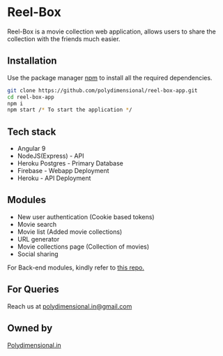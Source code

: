 # Reel-Box

Reel-Box is a movie collection web application, allows users to share the collection with the friends much easier.

## Installation

Use the package manager [npm](https://npmjs.com/) to install all the required dependencies.

```bash
git clone https://github.com/polydimensional/reel-box-app.git
cd reel-box-app
npm i
npm start /* To start the application */
```

## Tech stack
- Angular 9
- NodeJS(Express) - API
- Heroku Postgres - Primary Database
- Firebase - Webapp Deployment
- Heroku - API Deployment


## Modules
- New user authentication (Cookie based tokens)
- Movie search
- Movie list (Added movie collections)
- URL generator
- Movie collections page (Collection of movies)
- Social sharing

For Back-end modules, kindly refer to [this repo.](https://github.com/polydimensional/reel-box-api)


## For Queries
Reach us at [polydimensional.in@gmail.com](mailto:polydimensional.in@gmail.com)

## Owned by
[Polydimensional.in](https://polydimensional.in)
